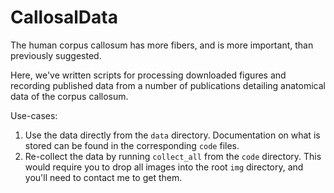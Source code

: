 CallosalData
============

The human corpus callosum has more fibers, and is more important, than previously suggested.

Here, we've written scripts for processing downloaded figures and recording published data from a number of publications detailing anatomical data of the corpus callosum.

Use-cases:
1. Use the data directly from the `data` directory.  Documentation on what is stored can be found in the corresponding `code` files.
2. Re-collect the data by running `collect_all` from the `code` directory.  This would require you to drop all images into the root `img` directory, and you'll need to contact me to get them.


